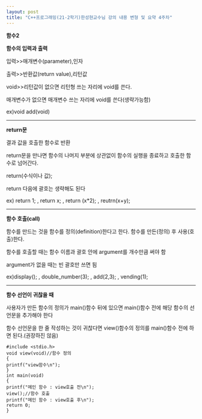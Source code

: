 ```yaml
---
layout: post
title: "C++프로그래밍(21-2학기)한성현교수님 강의 내용 변형 및 요약 4주차"
---
```


__함수2__

__함수의 입력과 출력__

입력>>매개변수(parameter),인자

출력>>반환값(return value),리턴값

void>>리턴값이 없으면 리턴형 쓰는 자리에 void를 쓴다.

매개변수가 없으면 매개변수 쓰는 자리에 void를 쓴다(생략가능함)

ex)void add(void)

---

__return문__

결과 값을 호출한 함수로 반환

return문을 만나면 함수의 나머지 부분에 상관없이 함수의 실행을
종료하고 호출한 함수로 넘어간다.

return(수식이나 값); 

return 다음에 괄호는 생략해도 된다

ex) return 1; ,  return x; ,   return (x*2); ,  reutrn(x+y);

---

__함수 호출(call)__

함수를 만드는 것을 함수를 정의(definition)한다고 한다.
함수를 만든(정의) 후 사용(호출)한다.

함수를 호출할 때는 함수 이름과 괄호 안에 argument를 개수만큼
써야 함

argument가 없을 때는 빈 괄호만 쓰면 됨

ex)display(); ,  double_number(3); ,  add(2,3); ,  vending(1);

---

__함수 선언이 귀찮을 때__

사용자가 만든 함수의 정의가 main()함수 뒤에 있으면 main()함수 전에 해당 함수의
선언문을 추가해야 한다

함수 선언문을 한 줄 작성하는 것이 귀찮다면 view()함수의 정의를 main()함수 전에 하면 된다.(권장하진 않음)

```
#include <stdio.h> 
void view(void)//함수 정의
{ 
printf("view함수\n"); 
} 
int main(void) 
{ 
printf("메인 함수 : view호출 전\n"); 
view();//함수 호출
printf("메인 함수 : view호출 후\n"); 
return 0; 
}
```












